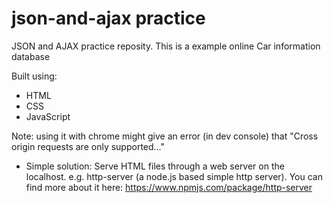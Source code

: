 # json-and-ajax practice

JSON and AJAX practice reposity.
This is a example online Car information database

Built using:
 - HTML
 - CSS
 - JavaScript

Note: using it with chrome might give an error (in dev console) that "Cross origin requests are only supported..."
  - Simple solution: Serve HTML files through a web server on the localhost. e.g. http-server (a node.js based simple http server). You can find more about it here: https://www.npmjs.com/package/http-server
